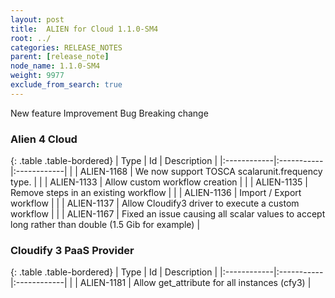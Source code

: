 ```yaml
---
layout: post
title:  ALIEN for Cloud 1.1.0-SM4
root: ../
categories: RELEASE_NOTES
parent: [release_note]
node_name: 1.1.0-SM4
weight: 9977
exclude_from_search: true
---
```





<i class="fa fa-plus text-success"></i> New feature <i class="fa fa-level-up text-primary"></i> Improvement  <i class="fa fa-bug text-danger"></i> Bug <i class="fa fa-exclamation-triangle text-warning"></i> Breaking change


### Alien 4 Cloud



  {: .table .table-bordered}
  | Type        | Id         | Description |
  |:------------|:-----------|:------------|
    |  <i class="fa fa-plus text-success"></i> | ALIEN-1168 | We now support TOSCA scalarunit.frequency type.  |
      |  <i class="fa fa-plus text-success"></i> | ALIEN-1133 | Allow custom workflow creation   |
    |  <i class="fa fa-plus text-success"></i> | ALIEN-1135 | Remove steps in an existing workflow   |
    |  <i class="fa fa-plus text-success"></i> | ALIEN-1136 | Import / Export workflow   |
    |  <i class="fa fa-plus text-success"></i> | ALIEN-1137 | Allow Cloudify3 driver to execute a custom workflow   |
        |  <i class="fa fa-bug text-danger"></i> | ALIEN-1167 | Fixed an issue causing all scalar values to accept long rather than double (1.5 Gib for example)  |



### Cloudify 3 PaaS Provider



  {: .table .table-bordered}
  | Type        | Id         | Description |
  |:------------|:-----------|:------------|
    |  <i class="fa fa-plus text-success"></i> | ALIEN-1181 | Allow get_attribute for all instances (cfy3)  |
